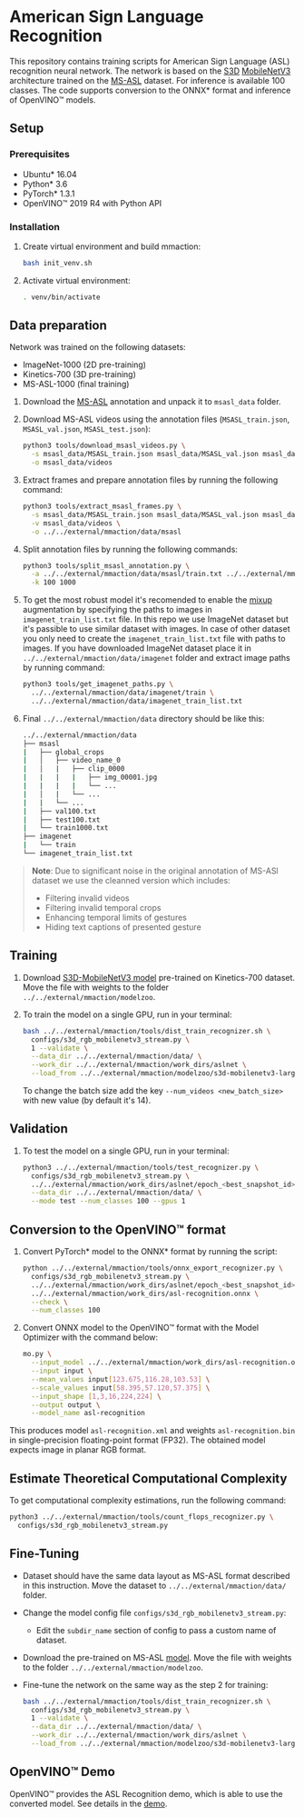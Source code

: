 # American Sign Language Recognition

This repository contains training scripts for American Sign Language (ASL) recognition neural network. The network is based on the [S3D](https://arxiv.org/abs/1712.04851) [MobileNetV3](https://arxiv.org/abs/1905.02244) architecture trained on the [MS-ASL](https://www.microsoft.com/en-us/research/project/ms-asl/#!downloads) dataset. For inference is available 100 classes.
The code supports conversion to the ONNX\* format and inference of OpenVINO™ models.

## Setup

### Prerequisites

* Ubuntu\* 16.04
* Python\* 3.6
* PyTorch\* 1.3.1
* OpenVINO™ 2019 R4 with Python API

### Installation

1. Create virtual environment and build mmaction:

   ```bash
   bash init_venv.sh
   ```

2. Activate virtual environment:

   ```bash
   . venv/bin/activate
   ```

## Data preparation

Network was trained on the following datasets:

* ImageNet-1000 (2D pre-training)
* Kinetics-700 (3D pre-training)
* MS-ASL-1000 (final training)

1. Download the [MS-ASL](https://www.microsoft.com/en-us/research/project/ms-asl/#!downloads) annotation and unpack it to `msasl_data` folder.

2. Download MS-ASL videos using the annotation files (`MSASL_train.json`, `MSASL_val.json`, `MSASL_test.json`):

   ```bash
   python3 tools/download_msasl_videos.py \
     -s msasl_data/MSASL_train.json msasl_data/MSASL_val.json msasl_data/MSASL_test.json \
     -o msasl_data/videos
   ```

3. Extract frames and prepare annotation files by running the following command:

   ```bash
   python3 tools/extract_msasl_frames.py \
     -s msasl_data/MSASL_train.json msasl_data/MSASL_val.json msasl_data/MSASL_test.json \
     -v msasl_data/videos \
     -o ../../external/mmaction/data/msasl
   ```

4. Split annotation files by running the following commands:

   ```bash
   python3 tools/split_msasl_annotation.py \
     -a ../../external/mmaction/data/msasl/train.txt ../../external/mmaction/data/msasl/val.txt ../../external/mmaction/data/msasl/test.txt \
     -k 100 1000
   ```

5. To get the most robust model it's recomended to enable the [mixup](https://arxiv.org/abs/1710.09412) augmentation by specifying the paths to images in `imagenet_train_list.txt` file.
   In this repo we use ImageNet dataset but it's passible to use similar dataset with images. In case of other dataset you only need to create the `imagenet_train_list.txt` file with paths to images.
   If you have downloaded ImageNet dataset place it in `../../external/mmaction/data/imagenet` folder and extract image paths by running command:

   ```bash
   python3 tools/get_imagenet_paths.py \
     ../../external/mmaction/data/imagenet/train \
     ../../external/mmaction/data/imagenet_train_list.txt
   ```

6. Final `../../external/mmaction/data` directory should be like this:

   ```bash
   ../../external/mmaction/data
   ├── msasl
   |   ├── global_crops
   |   │   ├── video_name_0
   |   │   |   ├── clip_0000
   |   |   |   |   ├── img_00001.jpg
   |   |   |   |   └── ...
   |   │   |   └── ...
   |   |   └── ...
   |   ├── val100.txt
   |   ├── test100.txt
   |   └── train1000.txt
   ├── imagenet
   |   └── train
   └── imagenet_train_list.txt
   ```

> **Note**: Due to significant noise in the original annotation of MS-ASl dataset we use the cleanned version which includes:
>
> * Filtering invalid videos
> * Filtering invalid temporal crops
> * Enhancing temporal limits of gestures
> * Hiding text captions of presented gesture

## Training

1. Download [S3D-MobileNetV3 model](https://download.01.org/opencv/openvino_training_extensions/models/asl/s3d-mobilenetv3-large-statt-kinetics700.pth) pre-trained on Kinetics-700 dataset. Move the file with weights to the folder `../../external/mmaction/modelzoo`.

2. To train the model on a single GPU, run in your terminal:

    ```bash
    bash ../../external/mmaction/tools/dist_train_recognizer.sh \
      configs/s3d_rgb_mobilenetv3_stream.py \
      1 --validate \
      --data_dir ../../external/mmaction/data/ \
      --work_dir ../../external/mmaction/work_dirs/aslnet \
      --load_from ../../external/mmaction/modelzoo/s3d-mobilenetv3-large-statt-kinetics700.pth
    ```

   To change the batch size add the key `--num_videos <new_batch_size>` with new value (by default it's 14).

## Validation

1. To test the model on a single GPU, run in your terminal:

    ```bash
    python3 ../../external/mmaction/tools/test_recognizer.py \
      configs/s3d_rgb_mobilenetv3_stream.py \
      ../../external/mmaction/work_dirs/aslnet/epoch_<best_snapshot_id>.pth \
      --data_dir ../../external/mmaction/data/ \
      --mode test --num_classes 100 --gpus 1
    ```

## Conversion to the OpenVINO™ format

1. Convert PyTorch\* model to the ONNX\* format by running the script:

    ```bash
    python ../../external/mmaction/tools/onnx_export_recognizer.py \
      configs/s3d_rgb_mobilenetv3_stream.py \
      ../../external/mmaction/work_dirs/aslnet/epoch_<best_snapshot_id>.pth \
      ../../external/mmaction/work_dirs/asl-recognition.onnx \
      --check \
      --num_classes 100
    ```

2. Convert ONNX model to the OpenVINO™ format with the Model Optimizer with the command below:

    ```bash
    mo.py \
      --input_model ../../external/mmaction/work_dirs/asl-recognition.onnx  \
      --input input \
      --mean_values input[123.675,116.28,103.53] \
      --scale_values input[58.395,57.120,57.375] \
      --input_shape [1,3,16,224,224] \
      --output output \
      --model_name asl-recognition
    ```

  This produces model `asl-recognition.xml` and weights `asl-recognition.bin` in single-precision floating-point format (FP32). The obtained model expects image in planar RGB format.

## Estimate Theoretical Computational Complexity

To get computational complexity estimations, run the following command:

```bash
python3 ../../external/mmaction/tools/count_flops_recognizer.py \
  configs/s3d_rgb_mobilenetv3_stream.py
```

## Fine-Tuning

* Dataset should have the same data layout as MS-ASL format described in this instruction. Move the dataset to `../../external/mmaction/data/` folder.
* Change the model config file `configs/s3d_rgb_mobilenetv3_stream.py`:
  * Edit the `subdir_name` section of config to pass a custom name of dataset.
* Download the pre-trained on MS-ASL [model](https://download.01.org/opencv/openvino_training_extensions/models/asl/s3d-mobilenetv3-large-statt-msasl1000.pth). Move the file with weights to the folder `../../external/mmaction/modelzoo`.
* Fine-tune the network on the same way as the step 2 for training:

    ```bash
    bash ../../external/mmaction/tools/dist_train_recognizer.sh \
      configs/s3d_rgb_mobilenetv3_stream.py \
      1 --validate \
      --data_dir ../../external/mmaction/data/ \
      --work_dir ../../external/mmaction/work_dirs/aslnet \
      --load_from ../../external/mmaction/modelzoo/s3d-mobilenetv3-large-statt-msasl1000.pth
    ```

## OpenVINO™ Demo

OpenVINO™ provides the ASL Recognition demo, which is able to use the converted model. See details in the [demo](https://github.com/opencv/open_model_zoo/tree/develop/demos/python_demos/asl_recognition_demo).
